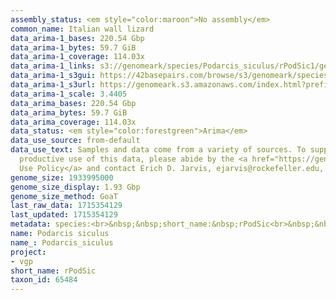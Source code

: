 ```yaml
---
assembly_status: <em style="color:maroon">No assembly</em>
common_name: Italian wall lizard
data_arima-1_bases: 220.54 Gbp
data_arima-1_bytes: 59.7 GiB
data_arima-1_coverage: 114.03x
data_arima-1_links: s3://genomeark/species/Podarcis_siculus/rPodSic1/genomic_data/arima/<br>
data_arima-1_s3gui: https://42basepairs.com/browse/s3/genomeark/species/Podarcis_siculus/rPodSic1/genomic_data/arima/
data_arima-1_s3url: https://genomeark.s3.amazonaws.com/index.html?prefix=species/Podarcis_siculus/rPodSic1/genomic_data/arima/
data_arima-1_scale: 3.4405
data_arima_bases: 220.54 Gbp
data_arima_bytes: 59.7 GiB
data_arima_coverage: 114.03x
data_status: <em style="color:forestgreen">Arima</em>
data_use_source: from-default
data_use_text: Samples and data come from a variety of sources. To support fair and
  productive use of this data, please abide by the <a href="https://genome10k.soe.ucsc.edu/data-use-policies/">Data
  Use Policy</a> and contact Erich D. Jarvis, ejarvis@rockefeller.edu, with any questions.
genome_size: 1933995000
genome_size_display: 1.93 Gbp
genome_size_method: GoaT
last_raw_data: 1715354129
last_updated: 1715354129
metadata: species:<br>&nbsp;&nbsp;short_name:&nbsp;rPodSic<br>&nbsp;&nbsp;name:&nbsp;Podarcis&nbsp;siculus<br>&nbsp;&nbsp;taxon_id:&nbsp;65484<br>&nbsp;&nbsp;common_name:&nbsp;Italian&nbsp;wall&nbsp;lizard<br>&nbsp;&nbsp;order:<br>&nbsp;&nbsp;&nbsp;&nbsp;name:&nbsp;Squamata<br>&nbsp;&nbsp;family:<br>&nbsp;&nbsp;&nbsp;&nbsp;name:&nbsp;Lacertidae<br>&nbsp;&nbsp;individuals:<br>&nbsp;&nbsp;&nbsp;&nbsp;-&nbsp;short_name:&nbsp;rPodSic1<br>&nbsp;&nbsp;&nbsp;&nbsp;&nbsp;&nbsp;biosample_id:&nbsp;SAMEA115336774<br>&nbsp;&nbsp;&nbsp;&nbsp;&nbsp;&nbsp;sex:&nbsp;female<br>&nbsp;&nbsp;genome_size:&nbsp;1933995000<br>&nbsp;&nbsp;genome_size_method:&nbsp;GoaT<br>&nbsp;&nbsp;project:&nbsp;[&nbsp;vgp&nbsp;]<br>
name: Podarcis siculus
name_: Podarcis_siculus
project:
- vgp
short_name: rPodSic
taxon_id: 65484
---
```

